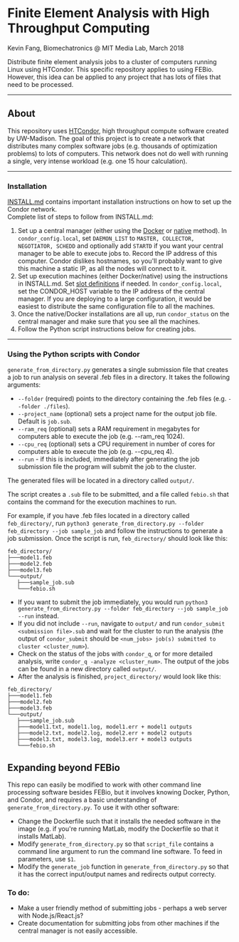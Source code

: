 # Finite Element Analysis with High Throughput Computing  
Kevin Fang, Biomechatronics @ MIT Media Lab, March 2018

Distribute finite element analysis jobs to a cluster of computers running Linux using HTCondor. This specific repository applies to using FEBio. However, this idea can be applied to any project that has lots of files that need to be processed.

---

## About

This repository uses [HTCondor](https://research.cs.wisc.edu/htcondor/), high throughput compute software created by UW-Madison. The goal of this project is to create a network that distributes many complex software jobs (e.g. thousands of optimization problems) to lots of computers. This network does not do well with running a single, very intense workload (e.g. one 15 hour calculation).  

---

### Installation  
[INSTALL.md](INSTALL.md) contains important installation instructions on how to set up the Condor network.  
Complete list of steps to follow from INSTALL.md:  
1. Set up a central manager (either using the [Docker](INSTALL.md#user-content-initializing-through-docker) or [native](INSTALL.md#user-content-native-installation) method). In `condor_config.local`, set `DAEMON_LIST` to `MASTER, COLLECTOR, NEGOTIATOR, SCHEDD` and optionally add `STARTD` if you want your central manager to be able to execute jobs to. Record the IP address of this computer. Condor dislikes hostnames, so you'll probably want to give this machine a static IP, as all the nodes will connect to it.
2. Set up execution machines (either Docker/native) using the instructions in INSTALL.md. Set [slot definitions](INSTALL.md#user-content-setting-condor_configlocal) if needed. In `condor_config.local`, set the CONDOR_HOST variable to the IP address of the central manager. If you are deploying to a large configuration, it would be easiest to distribute the same configuration file to all the machines.
3. Once the native/Docker installations are all up, run `condor_status` on the central manager and make sure that you see all the machines.  
4. Follow the Python script instructions below for creating jobs. 

--- 

### Using the Python scripts with Condor

`generate_from_directory.py` generates a single submission file that creates a job to run analysis on several .feb files in a directory. It takes the following arguments:  
- `--folder` (required) points to the directory containing the .feb files (e.g. `--folder ./files`).
- `--project_name` (optional) sets a project name for the output job file. Default is `job.sub`.
- `--ram_req` (optional) sets a RAM requirement in megabytes for computers able to execute the job (e.g. --ram_req 1024).
- `--cpu_req` (optional) sets a CPU requirement in number of cores for computers able to execute the job (e.g. --cpu_req 4).
- `--run` - if this is included, immediately after generating the job submission file the program will submit the job to the cluster.

The generated files will be located in a directory called `output/`.

The script creates a `.sub` file to be submitted, and a file called `febio.sh` that contains the command for the execution machines to run.  

For example, if you have .feb files located in a directory called `feb_directory/`, run `python3 generate_from_directory.py --folder feb_directory --job sample_job` and follow the instructions to generate a job submission. Once the script is run, `feb_directory/` should look like this:  
```
feb_directory/
├───model1.feb
├───model2.feb
├───model3.feb
└───output/
   ├───sample_job.sub
   └───febio.sh

```

- If you want to submit the job immediately, you would run `python3 generate_from_directory.py --folder feb_directory --job sample_job --run` instead.  
- If you did not include `--run`, navigate to `output/` and run `condor_submit <submission file>.sub` and wait for the cluster to run the analysis (the output of `condor_submit` should be `<num_jobs> job(s) submitted to cluster <cluster_num>`).  
- Check on the status of the jobs with `condor_q`, or for more detailed analysis, write `condor_q -analyze <cluster_num>`. The output of the jobs can be found in a new directory called `output/`.
- After the analysis is finished, `project_directory/` would look like this:  
```
feb_directory/
├───model1.feb
├───model2.feb
├───model3.feb
└───output/
   ├───sample_job.sub
   ├───model1.txt, model1.log, model1.err + model1 outputs
   ├───model2.txt, model2.log, model2.err + model2 outputs
   ├───model3.txt, model3.log, model3.err + model3 outputs
   └───febio.sh
```

## Expanding beyond FEBio  
This repo can easily be modified to work with other command line processing software besides FEBio, but it involves knowing Docker, Python, and Condor, and requires a basic understanding of `generate_from_directory.py`. To use it with other software:  
- Change the Dockerfile such that it installs the needed software in the image (e.g. if you're running MatLab, modify the Dockerfile so that it installs MatLab).  
- Modify `generate_from_directory.py` so that `script_file` contains a command line argument to run the command line software. To feed in parameters, use `$1`.  
- Modify the `generate_job` function in `generate_from_directory.py` so that it has the correct input/output names and redirects output correcty.

### To do:  
- Make a user friendly method of submitting jobs - perhaps a web server with Node.js/React.js?
- Create documentation for submitting jobs from other machines if the central manager is not easily accessible.